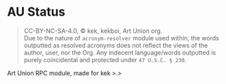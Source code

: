 # AU Status
>   CC-BY-NC-SA-4.0, &copy; kek, kekboi, Art Union org.  
>   Due to the nature of `acronym-resolver` module used within, the words outputted as resolved acronyms does not reflect the views of the author, user, nor the Org.
>   Any indecent language/words outputted is purely coincidental and protected under `47 U.S.C. § 230`.


Art Union RPC module, made for kek >.>
